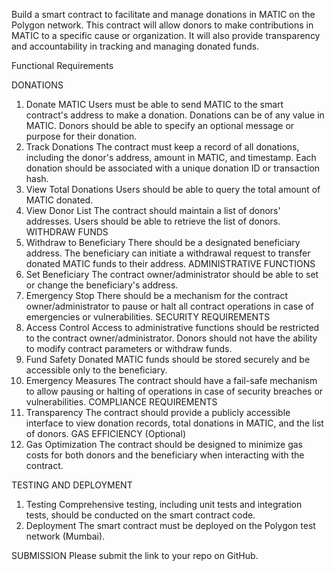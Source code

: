 Build a smart contract to facilitate and manage donations in MATIC on the Polygon network. This contract will allow donors to make contributions in MATIC to a specific cause or organization. It will also provide transparency and accountability in tracking and managing donated funds.

Functional Requirements


DONATIONS

1. Donate MATIC
Users must be able to send MATIC to the smart contract's address to make a donation.
Donations can be of any value in MATIC.
Donors should be able to specify an optional message or purpose for their donation.
2. Track Donations
The contract must keep a record of all donations, including the donor's address, amount in MATIC, and timestamp.
Each donation should be associated with a unique donation ID or transaction hash.
3. View Total Donations
Users should be able to query the total amount of MATIC donated.
4. View Donor List
The contract should maintain a list of donors' addresses.
Users should be able to retrieve the list of donors.
WITHDRAW FUNDS
1. Withdraw to Beneficiary
There should be a designated beneficiary address.
The beneficiary can initiate a withdrawal request to transfer donated MATIC funds to their address.
ADMINISTRATIVE FUNCTIONS
1. Set Beneficiary
The contract owner/administrator should be able to set or change the beneficiary's address.
2. Emergency Stop
There should be a mechanism for the contract owner/administrator to pause or halt all contract operations in case of emergencies or vulnerabilities.
SECURITY REQUIREMENTS
1. Access Control
Access to administrative functions should be restricted to the contract owner/administrator.
Donors should not have the ability to modify contract parameters or withdraw funds.
2. Fund Safety
Donated MATIC funds should be stored securely and be accessible only to the beneficiary.
3. Emergency Measures
The contract should have a fail-safe mechanism to allow pausing or halting of operations in case of security breaches or vulnerabilities.
COMPLIANCE REQUIREMENTS
1. Transparency
The contract should provide a publicly accessible interface to view donation records, total donations in MATIC, and the list of donors.
GAS EFFICIENCY (Optional)
1. Gas Optimization
The contract should be designed to minimize gas costs for both donors and the beneficiary when interacting with the contract.

TESTING AND DEPLOYMENT
1. Testing
Comprehensive testing, including unit tests and integration tests, should be conducted on the smart contract code.
2. Deployment
The smart contract must be deployed on the Polygon test network (Mumbai).

SUBMISSION
Please submit the link to your repo on GitHub.
